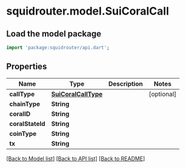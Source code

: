 # squidrouter.model.SuiCoralCall

## Load the model package
```dart
import 'package:squidrouter/api.dart';
```

## Properties
Name | Type | Description | Notes
------------ | ------------- | ------------- | -------------
**callType** | [**SuiCoralCallType**](SuiCoralCallType.md) |  | [optional] 
**chainType** | **String** |  | 
**coralID** | **String** |  | 
**coralStateId** | **String** |  | 
**coinType** | **String** |  | 
**tx** | **String** |  | 

[[Back to Model list]](../README.md#documentation-for-models) [[Back to API list]](../README.md#documentation-for-api-endpoints) [[Back to README]](../README.md)


